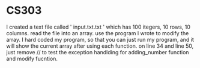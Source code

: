 # CS303
I created a text file  called ' input.txt.txt ' which has 100 itegers, 10 rows, 10 columns.
read the file into an array.
use the program I wrote to modify the array.
I hard coded my program, so that you can just run my program, and it will show the current array after using each function.
on line 34 and line 50, just remove // to test the exception handlding for adding_number function and modify fucntion.

